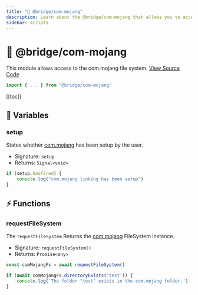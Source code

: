 ```yaml
---
title: "📂 @bridge/com-mojang"
description: Learn about the @bridge/com-mojang that allows you to access the com.mojang file system.
sidebar: scripts
---
```


# 📂 @bridge/com-mojang

This module allows access to the com.mojang file system.
[View Source Code](https://github.com/bridge-core/editor/blob/main/src/components/Extensions/Scripts/Modules/comMojang.ts)

```js
import { ... } from "@bridge/com-mojang"
```

[[toc]]

## 💼 Variables

### setup
States whether [com.mojang](/guide/misc/com-mojang-syncing/index.html) has been setup by the user.

- Signature: `setup`
- Returns: `Signal<void>`

```js
if (setup.hasFired) {
    console.log("com.mojang linking has been setup")
}
```

## ⚡ Functions

### requestFileSystem
The `requestFileSystem` Returns the [com.mojang](/guide/misc/com-mojang-syncing/index.html) FileSystem instance.

- Signature: `requestFileSystem()`
- Returns: `Promise<any>`

```js
const comMojangFs = await requestFileSystem()

if (await comMojangFs.directoryExists('test')) {
    console.log('The folder "test" exists in the com.mojang folder.')
}
```